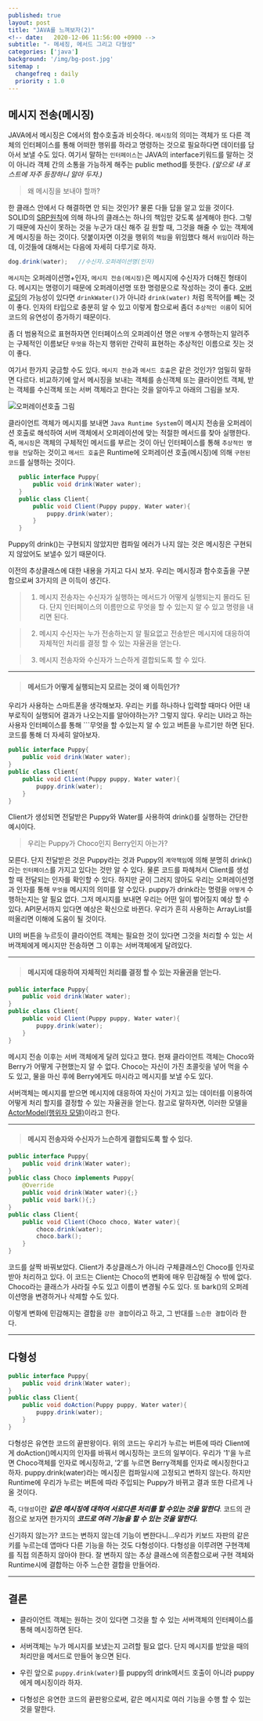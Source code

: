 ```yaml
---
published: true
layout: post
title: "JAVA를 느껴보자(2)"
<!-- date:   2020-12-06 11:56:00 +0900 -->
subtitle: "- 메세징, 메서드 그리고 다형성"
categories: ['java']
background: '/img/bg-post.jpg'
sitemap :
  changefreq : daily
  priority : 1.0
---
```


## 메시지 전송(메시징)

JAVA에서 메시징은 C에서의 함수호출과 비슷하다. ```메시징```의 의미는 객체가 또 다른 객체의 인터페이스를 통해 어떠한 행위를 하라고 명령하는 것으로 필요하다면 데이터를 담아서 보낼 수도 있다. 여기서 말하는 ```인터페이스```는 JAVA의 interface키워드를 말하는 것이 아니라 객체 간의 소통을 가능하게 해주는 public method를 뜻한다. *(앞으로 내 포스트에 자주 등장하니 알아 두자.)*

>왜 메시징을 보내야 할까?

 한 클래스 안에서 다 해결하면 안 되는 것인가? 물론 다들 답을 알고 있을 것이다. SOLID의 [SRP원칙]( https://ko.wikipedia.org/wiki/단일_책임_원칙)에 의해 하나의 클래스는 하나의 책임만 갖도록 설계해야 한다. 그렇기 때문에 자신이 못하는 것을 누군가 대신 해주 길 원할 때, 그것을 해줄 수 있는 객체에게 메시징을 하는 것이다. 덧붙이자면 이것을 행위의 ```책임```을 위임했다 해서 ```위임```이라 하는데, 이것들에 대해서는 다음에 자세히 다루기로 하자.  
```java
dog.drink(water);	//수신자.오퍼레이션명(인자)
```
```메시지```는 오퍼레이션명+인자, ```메시지 전송(메시징)```은 메시지에 수신자가 더해진 형태이다. 메시지는 명령이기 때문에 오퍼레이션명 또한 명령문으로 작성하는 것이 좋다. [오버로딩](https://ko.wikipedia.org/wiki/함수_오버로드)의 가능성이 있다면 ```drinkWater()```가 아니라 ```drink(water)``` 처럼 목적어를 빼는 것이 좋다. 인자의 타입으로 충분히 알 수 있고 이렇게 함으로써 좀더 ```추상적인 이름```이 되어 코드의 유연성이 증가하기 때문이다. 

좀 더 범용적으로 표현하자면  인터페이스의 오퍼레이션 명은 ```어떻게``` 수행하는지 알려주는 구체적인 이름보단 ```무엇을``` 하는지 행위만 간략히 표현하는 추상적인 이름으로 짓는 것이 좋다.

여기서 한가지 궁금할 수도 있다. ```메시지 전송```과 ```메서드 호출```은 같은 것인가? 엄밀히 말하면 다르다. 비교하기에 앞서 메시징을 보내는 객체를 송신객체 또는 클라이언트 객체, 받는 객체를 수신객체 또는 서버 객체라고 한다는 것을 알아두고 아래의 그림을 보자.

![오퍼레이션호출 그림](./img/operation.png)

 클라이언트 객체가 메시지를 보내면 ```Java Runtime System```이 메시지 전송을 오퍼레이션 호출로 해석하여 서버 객체에서 오퍼레이션에 맞는 적절한 메서드를 찾아 실행한다.  즉, ```메시징```은 객체의 구체적인 메서드를 부르는 것이 아닌 인터페이스를 통해 ```추상적인 명령을 전달```하는 것이고 ```메서드 호출```은 Runtime에 오퍼레이션 호출(메시징)에 의해 ```구현된 코드```를 실행하는 것이다. 
 ```java
	public interface Puppy{
		public void drink(Water water);
	}
	public class Client{
		public void Client(Puppy puppy, Water water){
			puppy.drink(water);
		}
	}
 ```
 Puppy의 drink()는 구현되지 않았지만 컴파일 에러가 나지 않는 것은 메시징은 구현되지 않았어도 보낼수 있기 때문이다. 

이전의 추상클래스에 대한 내용을 가지고 다시 보자. 우리는 메시징과 함수호출을 구분함으로써 3가지의 큰 이득이 생긴다.
>1. 메시지 전송자는 수신자가 실행하는 메서드가 어떻게 실행되는지 몰라도 된다. 단지 인터페이스의 이름만으로 무엇을 할 수 있는지 알 수 있고 명령을 내리면 된다. 

>2. 메시지 수신자는 누가 전송하는지 알 필요없고  전송받은 메시지에 대응하여 자체적인 처리를 결정 할 수 있는 자율권을 얻는다. 

>3. 메시지 전송자와 수신자가 느슨하게 결합되도록 할 수 있다. 

---
> #### 메서드가 어떻게 실행되는지 모르는 것이 왜 이득인가?

우리가  사용하는 스마트폰을 생각해보자. 우리는 키를 하나하나 입력할 때마다 어떤 내부로직이 실행되어 결과가 나오는지를 알아야하는가? 그렇지 않다. 우리는 UI라고 하는 사용자 인터페이스를 통해 ```무엇을 할 수있는지 알 수 있고 버튼을 누르기만 하면 된다. 코드를 통해 더 자세히 알아보자.
```java
public interface Puppy{
	public void drink(Water water);
}
public class Client{
	public void Client(Puppy puppy, Water water){
		puppy.drink(water);
	}
}
```
Client가 생성되면 전달받은 Puppy와 Water를 사용하여 drink()를 실행하는 간단한 예시이다. 

> 우리는 Puppy가 Choco인지 Berry인지 아는가? 

모른다.  단지 전달받은 것은 Puppy라는 것과 Puppy의 ```계약책임```에 의해 분명히 drink()라는 ```인터페이스```를 가지고 있다는 것만 알 수 있다. 물론 코드를 파헤쳐서 Client를 생성할 때 전달되는 인자를 확인할 수 있다. 하지만 굳이 그러지 않아도 우리는 오퍼레이션명과 인자를 통해  ```무엇을``` 메시지의 의미를 알 수있다.  puppy가 drink라는 명령을 ```어떻게``` 수행하는지는 알 필요 없다. 그저 메시지를 보내면 우리는 어떤 일이 벌어질지 예상 할 수 있다.  API문서까지 있다면 예상은 확신으로 바뀐다. 우리가 흔히 사용하는 ArrayList를 떠올리면 이해에 도움이 될 것이다. 

UI의 버튼을 누르듯이 클라이언트 객체는 필요한 것이 있다면 그것을 처리할 수 있는 서버객체에게 메시지만 전송하면 그 이후는 서버객체에게 달려있다. 

---
> #### 메시지에 대응하여 자체적인 처리를 결정 할 수 있는 자율권을 얻는다. 

```java
public interface Puppy{
	public void drink(Water water);
}
public class Client{
	public void Client(Puppy puppy, Water water){
		puppy.drink(water);
	}
}
```
메시지 전송 이후는 서버 객체에게 달려 있다고 했다. 현재 클라이언트 객체는 Choco와 Berry가 어떻게 구현했는지 알 수 없다.  Choco는 자신이 가진 초콜릿을 넣어 먹을 수도 있고, 물을 마신 후에 Berry에게도 마시라고 메시지를 보낼 수도 있다. 

서버객체는 메시지를 받으면 메시지에 대응하여 자신이 가지고 있는 데이터를 이용하여 어떻게 처리 할지를 결정할 수 있는 자율권을 얻는다. 참고로 말하자면, 이러한 모델을 [ActorModel(행위자 모델)](https://ko.wikipedia.org/wiki/행위자_모델)이라고 한다.

---
> #### 메시지 전송자와 수신자가 느슨하게 결합되도록 할 수 있다. 
```java
public interface Puppy{
	public void drink(Water water);
}
public class Choco implements Puppy{
	@Override
	public void drink(Water water){;}
	public void bark(){;}
}
public class Client{
	public void Client(Choco choco, Water water){
		choco.drink(water);
		choco.bark();
	}
}
```
코드를 살짝 바꿔보았다. Client가 추상클래스가 아니라 구체클래스인 Choco를 인자로 받아 처리하고 있다. 이 코드는 Client는 Choco의 변화에 매우 민감해질 수 밖에 없다. Choco라는 클래스가 사라질 수도 있고 이름이 변경될 수도 있다.  또 bark()의 오퍼레이션명을 변경하거나 삭제할 수도 있다. 

이렇게 변화에 민감해지는 결합을 ```강한 결합```이라고 하고, 그 반대를 ```느슨한 결합```이라 한다.

---
## 다형성 
```java
public interface Puppy{
	public void drink(Water water);
}
public class Client{
	public void doAction(Puppy puppy, Water water){
		puppy.drink(water);
	}
}
```
다형성은 유연한 코드의 끝판왕이다. 위의 코드는 우리가 누르는 버튼에 따라 Client에게 doAction()메시지의 인자를 바꿔서 메시징하는 코드의 일부이다. 우리가 '1'을 누르면 Choco객체를 인자로 메시징하고, '2'를 누르면 Berry객체를 인자로 메시징한다고 하자. puppy.drink(water)라는 메시징은 컴파일시에 고정되고 변하지 않는다. 하지만 Runtime에 우리가 누르는 버튼에 따라 주입되는 Puppy가 바뀌고 결과 또한 다르게 나올 것이다. 

즉, ```다형성```이란 ***같은 메시징에 대하여 서로다른 처리를 할 수있는 것을 말한다***. 코드의 관점으로 보자면 한가지의 ***코드로 여러 기능을 할 수 있는 것을 말한다.***

신기하지 않는가? 코드는 변하지 않는데 기능이 변한다니...우리가 키보드 자판의 같은 키를 누르는데 앱마다 다른 기능을 하는 것도 다형성이다.  다형성을 이루려면 구현객체를 직접 의존하지 않아야 한다. 잘 변하지 않는 추상 클래스에 의존함으로써 구현 객체와 Runtime시에 결합하는 아주 느슨한 결합을 만들어라. 

---
## 결론
* 클라이언트 객체는 원하는 것이 있다면 그것을 할 수 있는 서버객체의 인터페이스를 통해 메시징하면 된다.

* 서버객체는 누가 메시지를 보냈는지 고려할 필요 없다. 단지 메시지를 받았을 때의 처리만을 메서드로 만들어 놓으면 된다. 

* 우린 앞으로 ```puppy.drink(water)```를 puppy의 drink메서드 호출이 아니라 puppy에게 메시징이라 하자.

* 다형성은 유연한 코드의 끝판왕으로써, 같은 메시지로 여러 기능을 수행 할 수 있는 것을 말한다. 